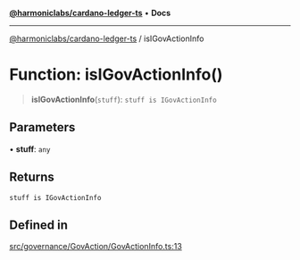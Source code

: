 [**@harmoniclabs/cardano-ledger-ts**](../README.md) • **Docs**

***

[@harmoniclabs/cardano-ledger-ts](../globals.md) / isIGovActionInfo

# Function: isIGovActionInfo()

> **isIGovActionInfo**(`stuff`): `stuff is IGovActionInfo`

## Parameters

• **stuff**: `any`

## Returns

`stuff is IGovActionInfo`

## Defined in

[src/governance/GovAction/GovActionInfo.ts:13](https://github.com/HarmonicLabs/cardano-ledger-ts/blob/94dd590ffe94133126b0d8d49920fc7b002e1975/src/governance/GovAction/GovActionInfo.ts#L13)
